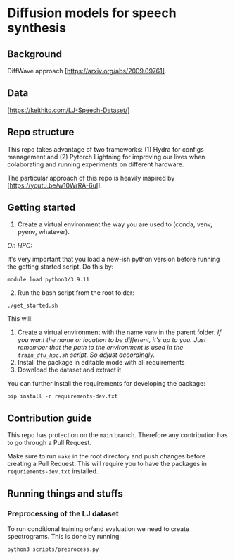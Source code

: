 # Diffusion models for speech synthesis

## Background

DiffWave approach [https://arxiv.org/abs/2009.09761]. 

## Data 
[https://keithito.com/LJ-Speech-Dataset/]

## Repo structure
This repo takes advantage of two frameworks: (1) Hydra for configs management and (2) Pytorch Lightning for improving our lives when colaborating and running experiments on different hardware. 

The particular approach of this repo is heavily inspired by [https://youtu.be/w10WrRA-6uI].

## Getting started 

1. Create a virtual environment the way you are used to (conda, venv, pyenv, whatever). 

*On HPC:*

It's very important that you load a new-ish python version before running the getting started script. Do this by: 

```
module load python3/3.9.11
```

2. Run the bash script from the root folder:

```{bash}
./get_started.sh
```

This will:
1. Create a virtual environment with the name `venv` in the parent folder. *If you want the name or location to be different, it's up to you. Just remember that the path to the environment is used in the `train_dtu_hpc.sh` script. So adjust accordingly.*
2. Install the package in editable mode with all requirements
3. Download the dataset and extract it

You can further install the requirements for developing the package:
```{bash}
pip install -r requirements-dev.txt
```

## Contribution guide

This repo has protection on the ``main`` branch. Therefore any contribution has to go through a Pull Request. 

Make sure to run ``make`` in the root directory and push changes before creating a Pull Request. This will require you to have the packages in `requriements-dev.txt` installed.

## Running things and stuffs

### Preprocessing of the LJ dataset

To run conditional training or/and evaluation we need to create spectrograms. This is done by running:

```{bash}
python3 scripts/preprocess.py
```
